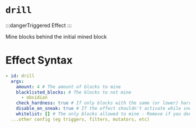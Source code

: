 # `drill`
:::dangerTriggered Effect
:::

Mine blocks behind the initial mined block

# Effect Syntax
```yaml
- id: drill
  args:
    amount: 4 # The amount of blocks to mine
    blacklisted_blocks: # The blocks to not mine
      - obsidian
    check_hardness: true # If only blocks with the same (or lower) hardness than the mined block can be broken
    disable_on_sneak: true # If the effect shouldn't activate while sneaking
    whitelist: [] # The only blocks allowed to mine - Remove if you don't want this
  ...other config (eg triggers, filters, mutators, etc)
```